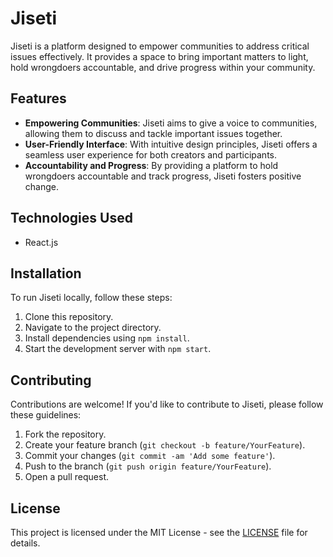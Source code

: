 # Jiseti

Jiseti is a platform designed to empower communities to address critical issues effectively. It provides a space to bring important matters to light, hold wrongdoers accountable, and drive progress within your community.

## Features

- **Empowering Communities**: Jiseti aims to give a voice to communities, allowing them to discuss and tackle important issues together.
- **User-Friendly Interface**: With intuitive design principles, Jiseti offers a seamless user experience for both creators and participants.
- **Accountability and Progress**: By providing a platform to hold wrongdoers accountable and track progress, Jiseti fosters positive change.

## Technologies Used

- React.js
  
## Installation

To run Jiseti locally, follow these steps:

1. Clone this repository.
2. Navigate to the project directory.
3. Install dependencies using `npm install`.
4. Start the development server with `npm start`.

## Contributing

Contributions are welcome! If you'd like to contribute to Jiseti, please follow these guidelines:

1. Fork the repository.
2. Create your feature branch (`git checkout -b feature/YourFeature`).
3. Commit your changes (`git commit -am 'Add some feature'`).
4. Push to the branch (`git push origin feature/YourFeature`).
5. Open a pull request.

## License

This project is licensed under the MIT License - see the [LICENSE](LICENSE) file for details.
